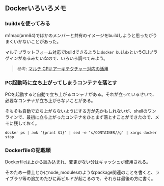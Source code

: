 ## Dockerいろいろメモ

### buildxを使ってみる

m1mac(arm64)でほかのメンバーと共有のイメージをbuildしようと思ったがうまくいかないことがあった。

マルチプラットフォーム対応でbuildできるように`docker buildx`というCLIプラグインがあるみたいなので、いろいろ調べてみよう。

> 参考: [マルチ CPU アーキテクチャー対応の活用](https://matsuand.github.io/docs.docker.jp.onthefly/desktop/multi-arch/)

### PC起動時に立ち上がってしまうコンテナを落とす

PCを起動すると自動で立ち上がるコンテナがある。それが立っているせいで、必要なコンテナが立ち上がらないことがある。

そもそも自動で立ち上がらないようにする方が先かもしれないが、shellのワンラインで、最初に立ち上がったコンテナをひとまず落とすことができたので、メモに残しておく。

```
docker ps | awk '{print $1}' | sed -e 's/CONTAINER//g' | xargs docker stop
```

### Dockerfileの記載順
Dockerfileは上から読み込まれ、変更がない分はキャッシュが使用される。

そのため一番上とかにnode_modulesのようなpackage関連のことを書くと、ライブラリ等の追加のたびに再ビルドが起こるので、それらは最後の方に書く。
